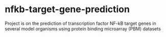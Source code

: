 # nfkb-target-gene-prediction
Project is on the prediction of transcription factor NF-kB target genes in several model organisms using protein binding microarray (PBM) datasets
